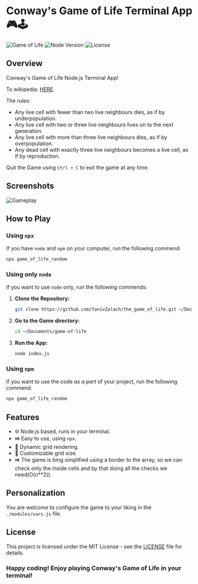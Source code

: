 # Conway's Game of Life Terminal App 🎮🕹️

![Game of Life](https://img.shields.io/badge/Conway's_Game_of_Life-Node_App-green) ![Node Version](https://img.shields.io/badge/Node-v14.17.4-brightgreen) ![License](https://img.shields.io/badge/License-MIT-blue)

## Overview

Conway's Game of Life Node.js Terminal App!

To wikipedia: [HERE](https://en.wikipedia.org/wiki/Conway%27s_Game_of_Life).

The rules:

- Any live cell with fewer than two live neighbours dies, as if by underpopulation.
- Any live cell with two or three live neighbours lives on to the next generation.
- Any live cell with more than three live neighbours dies, as if by overpopulation.
- Any dead cell with exactly three live neighbours becomes a live cell, as if by reproduction.

Quit the Game using `Ctrl + C` to exit the game at any time.

## Screenshots

![Gameplay](https://github.com/YanivZalach/the_game_of_life/assets/131461377/158ae6e5-3300-4366-9b57-72fcf7937341)

## How to Play

### Using `npx`

If you have `node` and `npm` on your computer, run the following commend:

```bash
npx game_of_life_random
```

### Using only `node`

If you want to use `node` only, run the following commends:

1. **Clone the Repository:**
   ```bash
   git clone https://github.com/YanivZalach/the_game_of_life.git ~/Documents/game-of-life
   ```

2. **Go to the Game directory:**
   ```bash
   cd ~/Documents/game-of-life
   ```

3. **Run the App:**
   ```bash
   node index.js
   ```

### Using `npm`

If you want to use the code *as a part* of your project, run the following commend:

```bash
npx game_of_life_random
```

## Features

- 🌐 Node.js based, runs in your terminal.
- ⏯️  Easy to use, using `npx`.
- 🔄 Dynamic grid rendering.
- 🎨 Customizable grid size.
- ⏯️  The game is bing simplified using a border to the array, so we can check only the inside cells and by that doing all the checks we need(O(n**2)).

## Personalization

You are welcome to configure the game to your liking in the `./modules/vars.js` file.

## License

This project is licensed under the MIT License - see the [LICENSE](LICENSE) file for details.

### Happy coding! Enjoy playing Conway's Game of Life in your terminal!
